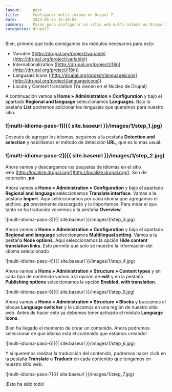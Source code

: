 ```yaml
---
layout:     post
title:      Configurar multi-idioma en Drupal 7
date:       2013-05-23 16:20:02
summary:    Pasos para configurar un sitio web multi-idioma en Drupal 7
categories: drupal7
---
```


Bien, primero que todo consigamos los módulos necesarios para esto:

*   Variable ([http://drupal.org/project/variable](http://drupal.org/project/variable))
*   Internationalization ([http://drupal.org/project/i18n](http://drupal.org/project/i18n))
*   Languajes Icons ([http://drupal.org/project/languageicons](http://drupal.org/project/languageicons))
*   Locale y Content translation (Ya vienen en el Núcleo de Drupal)

A continuación vamos a **Home » Administration » Configuration** y bajo el apartado **Regional and language** seleccionamos **Languages**. Bajo la pestaña **List** podremos adicionar los lenguajes que queramos para nuestro sitio.

### ![multi-idioma-paso-1]({{ site.baseurl }}/images/1/step_1.jpg)

Después de agregar los idiomas, seguimos a la pestaña **Detection and selection** y habilitamos el método de detección **URL**, que es lo mas usual.

### ![multi-idioma-paso-2]({{ site.baseurl }}/images/1/step_2.jpg)

Ahora vamos y descargamos los paquetes de idiomas en el sitio web [http://localize.drupal.org/](http://localize.drupal.org/). Son de extensión **.po**

Ahora vamos a **Home » Administration » Configuration** y bajo el apartado **Regional and language** seleccionamos **Translate interface**. Vamos a la pestaña **Import**. Aquí seleccionamos por cada idioma que agregamos el archivo **.po** previamente descargado y lo importamos. Para mirar el que tanto se ha traducido volvemos a la pestaña **Overview**.

![multi-idioma-paso-3]({{ site.baseurl }}/images/1/step_3.jpg)

Ahora vamos a **Home » Administration » Configuration** y bajo el apartado **Regional and language** seleccionamos **Multilingual setting**. Vamos a la pestaña **Node options**. Aquí seleccionamos la opción **Hide content translation links**. Esto permite que solo se muestre la información del idioma seleccionado

![multi-idioma-paso-4]({{ site.baseurl }}/images/1/step_4.jpg)

Ahora vamos a **Home » Administration » Structure » Content types** y en cada tipo de contenido vamos a la opción de **edit** y en la pestaña **Publishing options** seleccionamos la opción **Enabled, with translation**.

![multi-idioma-paso-5]({{ site.baseurl }}/images/1/step_5.jpg)

Ahora vamos a **Home » Administration » Structure » Blocks** y buscamos el bloque **Language switcher** y lo ubicamos en una región de nuestro sitio web. Antes de hacer esto ya debemos tener activado el módulo **Language Icons**.

Bien ha llegado el momento de crear un contenido. Ahora podremos seleccionar en que idioma está el contenido que estamos creando!

![multi-idioma-paso-6]({{ site.baseurl }}/images/1/step_6.jpg)

Y si queremos realizar la traducción del contenido, podremos hacer click en la pestaña **Translate** o **Traducir** en cada contenido que tengamos en nuestro sitio web.

![multi-idioma-paso-7]({{ site.baseurl }}/images/1/step_7.jpg)

¡Esto ha sido todo!
